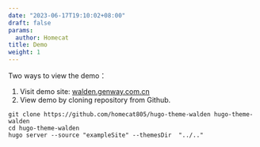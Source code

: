 ```yaml
---
date: "2023-06-17T19:10:02+08:00"
draft: false
params:
  author: Homecat
title: Demo
weight: 1
---
```


Two ways to view the demo：

1. Visit demo site: [walden.genway.com.cn](https://walden.genway.com.cn)
2. View demo by cloning repository from Github.

```
git clone https://github.com/homecat805/hugo-theme-walden hugo-theme-walden
cd hugo-theme-walden
hugo server --source "exampleSite" --themesDir  "../.."
```
